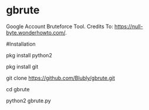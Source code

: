 # gbrute
Google Account Bruteforce Tool. Credits To: https://null-byte.wonderhowto.com/.

#Installation

pkg install python2

pkg install git

git clone https://github.com/Blubly/gbrute.git

cd gbrute

python2 gbrute.py


